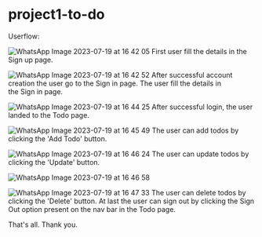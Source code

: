 # project1-to-do

Userflow:

![WhatsApp Image 2023-07-19 at 16 42 05](https://github.com/biswaranjanp2003/project1-to-do/assets/89767703/760d1db6-32dc-4de6-b771-8d971ed146b3)
First user fill the details in the Sign up page.

![WhatsApp Image 2023-07-19 at 16 42 52](https://github.com/biswaranjanp2003/project1-to-do/assets/89767703/0876f4d1-4865-49ad-895f-85e2fecd71d0)
After successful account creation the user go to the Sign in page.
The user fill the details in the Sign in page.

![WhatsApp Image 2023-07-19 at 16 44 25](https://github.com/biswaranjanp2003/project1-to-do/assets/89767703/e88fbae6-b30f-467a-ad1c-27dbf3dfe50f)
After successful login, the user landed to the Todo page.

![WhatsApp Image 2023-07-19 at 16 45 49](https://github.com/biswaranjanp2003/project1-to-do/assets/89767703/ae9bef34-8812-4190-842a-1a563e13dab3)
The user can add todos by clicking the 'Add Todo' button.

![WhatsApp Image 2023-07-19 at 16 46 24](https://github.com/biswaranjanp2003/project1-to-do/assets/89767703/a3015a2c-d800-41c0-b370-ed4998c776f9)
The user can update todos by clicking the 'Update' button.

![WhatsApp Image 2023-07-19 at 16 46 58](https://github.com/biswaranjanp2003/project1-to-do/assets/89767703/43660a15-8809-4f3c-8117-4c2d36bacdca)

![WhatsApp Image 2023-07-19 at 16 47 33](https://github.com/biswaranjanp2003/project1-to-do/assets/89767703/d831c89e-0aca-4975-ae66-b78c869eed29)
The user can delete todos by clicking the 'Delete' button.
At last the user can sign out by clicking the Sign Out option present on the nav bar in the Todo page.

That's all.
Thank you.





